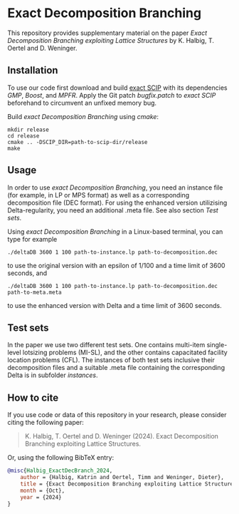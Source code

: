 # Exact Decomposition Branching

This repository provides supplementary material on the paper *Exact Decomposition Branching exploiting Lattice Structures* by K. Halbig, T. Oertel and D. Weninger.

## Installation

To use our code first download and build [exact SCIP][2] with its dependencies *GMP*, *Boost*, and *MPFR*.
Apply the Git patch *bugfix.patch* to *exact SCIP* beforehand to circumvent an unfixed memory bug.

Build *exact Decomposition Branching* using *cmake*:
```
mkdir release
cd release
cmake .. -DSCIP_DIR=path-to-scip-dir/release
make
```

## Usage

In order to use *exact Decomposition Branching*, you need an instance file (for example, in LP or MPS format) as well as a corresponding decomposition file (DEC format). For using the enhanced version utilizising Delta-regularity, you need an additional .meta file.
See also section *Test sets*.

Using *exact Decomposition Branching* in a Linux-based terminal, you can type for example

```
./deltaDB 3600 1 100 path-to-instance.lp path-to-decomposition.dec
```
to use the original version with an epsilon of 1/100 and a time limit of 3600 seconds, and
```
./deltaDB 3600 1 100 path-to-instance.lp path-to-decomposition.dec path-to-meta.meta
```
to use the enhanced version with Delta and a time limit of 3600 seconds.

## Test sets

In the paper we use two different test sets. One contains multi-item single-level lotsizing problems (MI-SL), and the other contains capacitated facility location problems (CFL).
The instances of both test sets inclusive their decomposition files and a suitable .meta file containing the corresponding Delta is in subfolder *instances*.

## How to cite

If you use code or data of this repository in your research, please consider citing the following paper:

> K. Halbig, T. Oertel and D. Weninger (2024).
> Exact Decomposition Branching exploiting Lattice Structures.

Or, using the following BibTeX entry:

```bibtex
@misc{Halbig_ExactDecBranch_2024,
	author = {Halbig, Katrin and Oertel, Timm and Weninger, Dieter},
	title = {Exact Decomposition Branching exploiting Lattice Structures},
	month = {Oct},
	year = {2024}
}
```

[2]: https://github.com/scipopt/scip/tree/exact-rational

